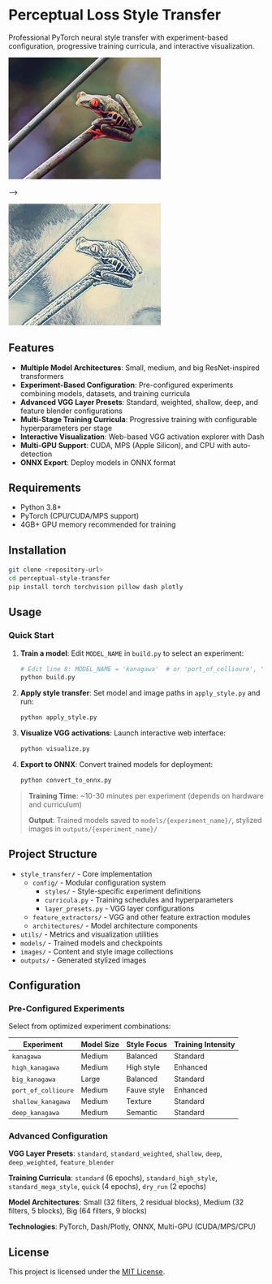 # Perceptual Loss Style Transfer

Professional PyTorch neural style transfer with experiment-based configuration, progressive training curricula, and interactive visualization.

<div>
<img src="examples/frog4.jpg" width="300">
<p>--></p>
<img src="examples/frog5.jpg" width="300">
</div>

## Features

- **Multiple Model Architectures**: Small, medium, and big ResNet-inspired transformers
- **Experiment-Based Configuration**: Pre-configured experiments combining models, datasets, and training curricula
- **Advanced VGG Layer Presets**: Standard, weighted, shallow, deep, and feature blender configurations
- **Multi-Stage Training Curricula**: Progressive training with configurable hyperparameters per stage
- **Interactive Visualization**: Web-based VGG activation explorer with Dash
- **Multi-GPU Support**: CUDA, MPS (Apple Silicon), and CPU with auto-detection
- **ONNX Export**: Deploy models in ONNX format

## Requirements

- Python 3.8+
- PyTorch (CPU/CUDA/MPS support)
- 4GB+ GPU memory recommended for training

## Installation

```bash
git clone <repository-url>
cd perceptual-style-transfer
pip install torch torchvision pillow dash plotly
```

## Usage

### Quick Start

1. **Train a model**: Edit `MODEL_NAME` in `build.py` to select an experiment:
   ```bash
   # Edit line 8: MODEL_NAME = 'kanagawa'  # or 'port_of_collioure', 'big_kanagawa', etc.
   python build.py
   ```

2. **Apply style transfer**: Set model and image paths in `apply_style.py` and run:
   ```bash
   python apply_style.py
   ```

3. **Visualize VGG activations**: Launch interactive web interface:
   ```bash
   python visualize.py
   ```

4. **Export to ONNX**: Convert trained models for deployment:
   ```bash
   python convert_to_onnx.py
   ```

> **Training Time**: ~10-30 minutes per experiment (depends on hardware and curriculum)
>
> **Output**: Trained models saved to `models/{experiment_name}/`, stylized images in `outputs/{experiment_name}/`

## Project Structure

- `style_transfer/` - Core implementation
  - `config/` - Modular configuration system
    - `styles/` - Style-specific experiment definitions
    - `curricula.py` - Training schedules and hyperparameters
    - `layer_presets.py` - VGG layer configurations
  - `feature_extractors/` - VGG and other feature extraction modules
  - `architectures/` - Model architecture components
- `utils/` - Metrics and visualization utilities
- `models/` - Trained models and checkpoints
- `images/` - Content and style image collections
- `outputs/` - Generated stylized images

## Configuration

### Pre-Configured Experiments

Select from optimized experiment combinations:

| Experiment | Model Size | Style Focus | Training Intensity |
|------------|------------|-------------|-------------------|
| `kanagawa` | Medium | Balanced | Standard |
| `high_kanagawa` | Medium | High style | Enhanced |
| `big_kanagawa` | Large | Balanced | Standard |
| `port_of_collioure` | Medium | Fauve style | Enhanced |
| `shallow_kanagawa` | Medium | Texture | Standard |
| `deep_kanagawa` | Medium | Semantic | Standard |

### Advanced Configuration

**VGG Layer Presets**: `standard`, `standard_weighted`, `shallow`, `deep`, `deep_weighted`, `feature_blender`

**Training Curricula**: `standard` (6 epochs), `standard_high_style`, `standard_mega_style`, `quick` (4 epochs), `dry_run` (2 epochs)

**Model Architectures**: Small (32 filters, 2 residual blocks), Medium (32 filters, 5 blocks), Big (64 filters, 9 blocks)

**Technologies**: PyTorch, Dash/Plotly, ONNX, Multi-GPU (CUDA/MPS/CPU)

## License

This project is licensed under the [MIT License](LICENSE).
